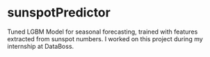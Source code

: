 # sunspotPredictor
Tuned LGBM Model for seasonal forecasting, trained with features extracted from sunspot numbers.
I worked on this project during my internship at DataBoss.
